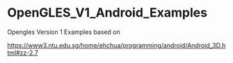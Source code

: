 # OpenGLES_V1_Android_Examples

Opengles Version 1 Examples based on 

https://www3.ntu.edu.sg/home/ehchua/programming/android/Android_3D.html#zz-2.7
